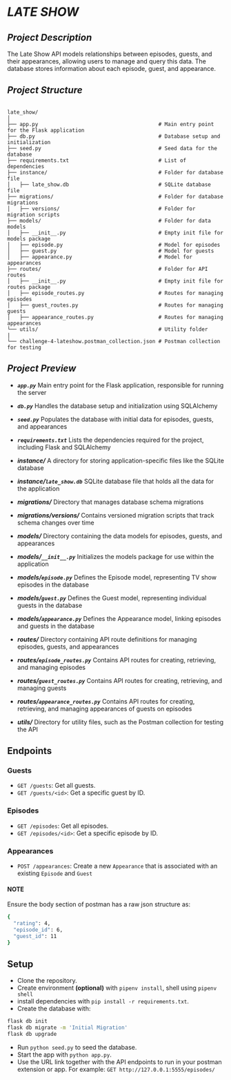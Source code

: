 # *LATE SHOW*

## *Project Description*

The Late Show API models relationships between episodes, guests, and their appearances, allowing users to manage and query this data. The database stores information about each episode, guest, and appearance.

## *Project Structure*

```bash*

late_show/
│
├── app.py                                       # Main entry point for the Flask application
├── db.py                                        # Database setup and initialization
├── seed.py                                      # Seed data for the database
├── requirements.txt                             # List of dependencies
├── instance/                                    # Folder for database file
│   ├── late_show.db                             # SQLite database file
├── migrations/                                  # Folder for database migrations
│   ├── versions/                                # Folder for migration scripts
├── models/                                      # Folder for data models
│   ├── __init__.py                              # Empty init file for models package
│   ├── episode.py                               # Model for episodes
│   ├── guest.py                                 # Model for guests
│   ├── appearance.py                            # Model for appearances
├── routes/                                      # Folder for API routes
│   ├── __init__.py                              # Empty init file for routes package
│   ├── episode_routes.py                        # Routes for managing episodes
│   ├── guest_routes.py                          # Routes for managing guests
│   ├── appearance_routes.py                     # Routes for managing appearances
└── utils/                                       # Utility folder
|
└── challenge-4-lateshow.postman_collection.json # Postman collection for testing

```

## *Project Preview*

- ***`app.py`***
Main entry point for the Flask application, responsible for running the server

- ***`db.py`***
Handles the database setup and initialization using SQLAlchemy

- ***`seed.py`***
Populates the database with initial data for episodes, guests, and appearances

- ***`requirements.txt`***
Lists the dependencies required for the project, including Flask and SQLAlchemy

- ***instance/***
A directory for storing application-specific files like the SQLite database

- ***instance/`late_show.db`***
SQLite database file that holds all the data for the application

- ***migrations/***
Directory that manages database schema migrations

- ***migrations/versions/***
Contains versioned migration scripts that track schema changes over time

- ***models/***
Directory containing the data models for episodes, guests, and appearances

- ***models/`__init__.py`***
Initializes the models package for use within the application

- ***models/`episode.py`***
Defines the Episode model, representing TV show episodes in the database

- ***models/`guest.py`***
Defines the Guest model, representing individual guests in the database

- ***models/`appearance.py`***
Defines the Appearance model, linking episodes and guests in the database

- ***routes/***
Directory containing API route definitions for managing episodes, guests, and appearances

- ***routes/`episode_routes.py`***
Contains API routes for creating, retrieving, and managing episodes

- ***routes/`guest_routes.py`***
Contains API routes for creating, retrieving, and managing guests

- ***routes/`appearance_routes.py`***
Contains API routes for creating, retrieving, and managing appearances of guests on episodes

- ***utils/***
Directory for utility files, such as the Postman collection for testing the API

## Endpoints

### Guests

- `GET /guests`: Get all guests.
- `GET /guests/<id>`: Get a specific guest by ID.

### Episodes

- `GET /episodes`: Get all episodes.
- `GET /episodes/<id>`: Get a specific episode by ID.

### Appearances

- `POST /appearances`: Create a new `Appearance` that is associated with an existing `Episode` and `Guest`

#### NOTE

Ensure the body section of postman has a raw json structure as:

```bash
{
  "rating": 4,
  "episode_id": 6,
  "guest_id": 11
}
```

## Setup

- Clone the repository.
- Create environment **(optional)** with `pipenv install`, shell using `pipenv shell` 
- install dependencies with `pip install -r requirements.txt`.
- Create the database with:

```bash
flask db init
flask db migrate -m 'Initial Migration'
flask db upgrade
```

- Run `python seed.py` to seed the database.
- Start the app with `python app.py`.
- Use the URL link together with the API endpoints to run in your postman extension or app.
 For example: `GET http://127.0.0.1:5555/episodes/`
